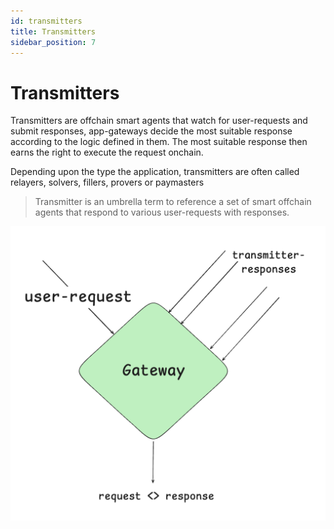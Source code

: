 ```yaml
---
id: transmitters
title: Transmitters
sidebar_position: 7
---
```


# Transmitters

Transmitters are offchain smart agents that watch for user-requests and submit responses, app-gateways decide the most suitable response according to the logic defined in them. The most suitable response then earns the right to execute the request onchain.

Depending upon the type the application, transmitters are often called relayers, solvers, fillers, provers or paymasters

> Transmitter is an umbrella term to reference a set of smart offchain agents that respond to various user-requests with responses.
>

![image.png](../static/img/transmitters.png)
